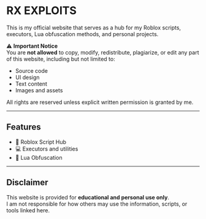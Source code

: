 # RX EXPLOITS

This is my official website that serves as a hub for my Roblox scripts, executors, Lua obfuscation methods, and personal projects.

⚠️ **Important Notice**  
You are **not allowed** to copy, modify, redistribute, plagiarize, or edit any part of this website, including but not limited to:
- Source code  
- UI design  
- Text content  
- Images and assets  

All rights are reserved unless explicit written permission is granted by me.

---

## Features
- 🚀 Roblox Script Hub  
- 💻 Executors and utilities  
- 🔐 Lua Obfuscation

---

## Disclaimer
This website is provided for **educational and personal use only**.  
I am not responsible for how others may use the information, scripts, or tools linked here.
